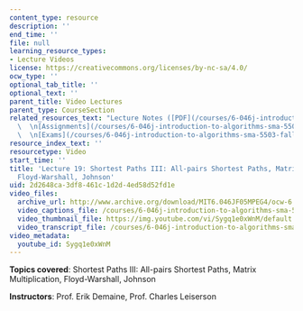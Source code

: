 ```yaml
---
content_type: resource
description: ''
end_time: ''
file: null
learning_resource_types:
- Lecture Videos
license: https://creativecommons.org/licenses/by-nc-sa/4.0/
ocw_type: ''
optional_tab_title: ''
optional_text: ''
parent_title: Video Lectures
parent_type: CourseSection
related_resources_text: "Lecture Notes ([PDF](/courses/6-046j-introduction-to-algorithms-sma-5503-fall-2005/resources/lec19))\
  \  \n[Assignments](/courses/6-046j-introduction-to-algorithms-sma-5503-fall-2005/pages/assignments)\
  \  \n[Exams](/courses/6-046j-introduction-to-algorithms-sma-5503-fall-2005/pages/exams)"
resource_index_text: ''
resourcetype: Video
start_time: ''
title: 'Lecture 19: Shortest Paths III: All-pairs Shortest Paths, Matrix Multiplication,
  Floyd-Warshall, Johnson'
uid: 2d2648ca-3df8-461c-1d2d-4ed58d52fd1e
video_files:
  archive_url: http://www.archive.org/download/MIT6.046JF05MPEG4/ocw-6.046-21nov2005-220k.mp4
  video_captions_file: /courses/6-046j-introduction-to-algorithms-sma-5503-fall-2005/6532e1c5ef5f5668b63cbd7b2896fe27_Sygq1e0xWnM.vtt
  video_thumbnail_file: https://img.youtube.com/vi/Sygq1e0xWnM/default.jpg
  video_transcript_file: /courses/6-046j-introduction-to-algorithms-sma-5503-fall-2005/6792814fc66b5436eb389cc6d114e882_Sygq1e0xWnM.pdf
video_metadata:
  youtube_id: Sygq1e0xWnM
---
```


**Topics covered**: Shortest Paths III: All-pairs Shortest Paths, Matrix Multiplication, Floyd-Warshall, Johnson

**Instructors**: Prof. Erik Demaine, Prof. Charles Leiserson

